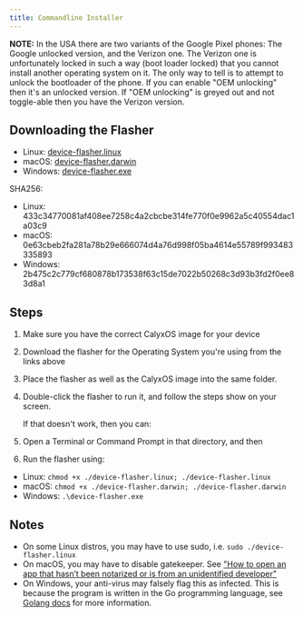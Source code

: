 ```yaml
---
title: Commandline Installer
---
```


<div class="alert alert-info" markdown="0">
<b>NOTE:</b> In the USA there are two variants of the Google Pixel phones: The Google unlocked version, and the Verizon one. The Verizon one is unfortunately locked in such a way (boot loader locked) that you cannot install another operating system on it. The only way to tell is to attempt to unlock the bootloader of the phone. If you can enable "OEM unlocking" then it's an unlocked version. If "OEM unlocking" is greyed out and not toggle-able then you have the Verizon version.
</div>

## Downloading the Flasher

* Linux: [device-flasher.linux](https://github.com/AOSPAlliance/device-flasher/releases/download/1.0.2/device-flasher.linux)
* macOS: [device-flasher.darwin](https://github.com/AOSPAlliance/device-flasher/releases/download/1.0.2/device-flasher.darwin)
* Windows: [device-flasher.exe](https://github.com/AOSPAlliance/device-flasher/releases/download/1.0.2/device-flasher.exe)

SHA256:
* Linux: 433c34770081af408ee7258c4a2cbcbe314fe770f0e9962a5c40554dac1a03c9
* macOS: 0e63cbeb2fa281a78b29e666074d4a76d998f05ba4614e55789f993483335893
* Windows: 2b475c2c779cf680878b173538f63c15de7022b50268c3d93b3fd2f0ee83d8a1

## Steps

1. Make sure you have the correct CalyxOS image for your device
2. Download the flasher for the Operating System you're using from the links above
3. Place the flasher as well as the CalyxOS image into the same folder.
4. Double-click the flasher to run it, and follow the steps show on your screen.

   If that doesn't work, then you can:
5. Open a Terminal or Command Prompt in that directory, and then
6. Run the flasher using:
  * Linux: `chmod +x ./device-flasher.linux; ./device-flasher.linux`
  * macOS: `chmod +x ./device-flasher.darwin; ./device-flasher.darwin`
  * Windows: `.\device-flasher.exe`

## Notes
* On some Linux distros, you may have to use sudo, i.e. `sudo ./device-flasher.linux`
* On macOS, you may have to disable gatekeeper. See ["How to open an app that hasn’t been notarized or is from an unidentified developer"](https://support.apple.com/en-us/HT202491)
* On Windows, your anti-virus may falsely flag this as infected. This is because the program is written in the Go programming language, see [Golang docs](https://golang.org/doc/faq#virus) for more information.